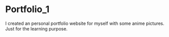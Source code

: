 # Portfolio_1
I created an personal portfolio website for myself with some anime pictures. Just for the learning purpose.
